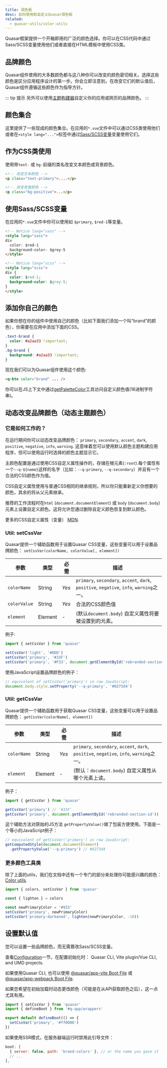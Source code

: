 ```yaml
---
title: 调色板
desc: 如何使用和自定义Quasar调色板
related:
  - quasar-utils/color-utils
---
```

Quasar框架提供一个开箱即用的广泛的颜色选择。你可以在CSS代码中通过Sass/SCSS变量使用他们或者直接在HTML模板中使用CSS类。

<DocApi file="Brand" />

<DocInstallation title="Configuration" config="brand" />

## 品牌颜色

Quasar组件使用的大多数颜色都与这八种你可以改变的颜色密切相关。选择这些颜色是区分应用程序设计的第一步。你会立即注意到，在改变它们的默认值后，Quasar组件遵循这些颜色作为指导方针。

<script doc>
import BrandColors from './BrandColors.vue'
</script>

<BrandColors />

::: tip 提示
另外可以使用[主题构建器](/style/theme-builder)自定义你的应用或网页的品牌颜色。
:::

## 颜色集合


这里提供了一些现成的颜色集合。在应用的`*.vue`文件中可以通过CSS类使用他们或者在`<style lang="...">`标签中通过[Sass/SCSS变量](/style/sass-scss-variables)变量使用它们。

<script doc>
import ColorList from './ColorList.vue'
</script>

<ColorList />

## 作为CSS类使用

使用带`text-` 或 `bg-`前缀的类名改变文本颜色或背景颜色。 

```html
<!-- 改变文本颜色 -->
<p class="text-primary">....</p>

<!-- 改变背景颜色 -->
<p class="bg-positive">...</p>
```

## 使用Sass/SCSS变量

在应用的`*.vue`文件中你可以使用如 `$primary`, `$red-1`等变量。

```html
<!-- Notice lang="sass" -->
<style lang="sass">
div
  color: $red-1
  background-color: $grey-5
</style>
```

```html
<!-- Notice lang="scss" -->
<style lang="scss">
div {
  color: $red-1;
  background-color: $grey-5;
}
</style>
```

## 添加你自己的颜色

如果你想在你的组件中使用自己的颜色（比如下面我们添加一个叫“brand”的颜色），你需要在应用中添加下面的CSS。

```css
.text-brand {
  color: #a2aa33 !important;
}
.bg-brand {
  background: #a2aa33 !important;
}
```

现在我们可以为Quasar组件使用这个颜色:
```html
<q-btn color="brand" ... />
```

你可以在JS上下文中通过[getPaletteColor](/quasar-utils/color-utils#helper-getpalettecolor)工具访问自定义颜色值(16进制字符串)。

## 动态改变品牌颜色（动态主题颜色）

### 它是如何工作的？

在运行期间你可以动态改变品牌颜色： `primary`, `secondary`, `accent`, `dark`, `positive`, `negative`, `info`, `warning`. 这意味着您可以使用默认颜色主题构建应用程序，但可以使用运行时选择的颜色主题显示它。

主颜色配置是通过使用CSS自定义属性操作的，存储在根元素(`:root`).每个属性有一个`--q-${name}`这样的名字（比如：`--q-primary`, `--q-secondary`）并且有一个合法的CSS颜色作为值。

CSS自定义属性使用与普通CSS相同的继承规则，所以你只能重新定义你想要的颜色，其余的将从父元素继承。

推荐的工作流程时在`html` (`document.documentElement`) 或 `body` (`document.body`) 元素上设置自定义颜色。这将允许您通过删除自定义颜色恢复到默认颜色。

更多的CSS自定义属性（变量） [MDN](https://developer.mozilla.org/en-US/docs/Web/CSS/Using_CSS_variables).

### Util: setCssVar

Quasar提供一个辅助函数用于设置Quasar CSS变量，这些变量可以用于设置品牌颜色： `setCssVar(colorName, colorValue[, element])`

| 参数 | 类型 | 必需 | 描述 |
| --- | --- | --- | --- |
| `colorName` | String | *Yes* | `primary`, `secondary`, `accent`, `dark`, `positive`, `negative`, `info`, `warning`之一。 |
| `colorValue` | String | *Yes* | 合法的CSS颜色值 |
| `element` | Element | - | (默认`document.body`) 自定义属性将要被设置到的元素。 |

例子:

```js
import { setCssVar } from 'quasar'

setCssVar('light', '#DDD')
setCssVar('primary', '#33F')
setCssVar('primary', '#F33', document.getElementById('rebranded-section-id'))
```

使用JavaScript设置品牌颜色的例子：

```js
// equivalent of setCssVar('primary') in raw JavaScript:
document.body.style.setProperty('--q-primary', '#0273d4')
```

### Util: getCssVar

Quasar提供一个辅助函数用于获取Quasar CSS变量，这些变量可以用于设置品牌颜色： `getCssVar(colorName[, element])`

| 参数 | 类型 | 必需 | 描述 |
| --- | --- | --- | --- |
| `colorName` | String | *Yes* | `primary`, `secondary`, `accent`, `dark`, `positive`, `negative`, `info`, `warning`之一。 |
| `element` | Element | - | (默认：`document.body`) 自定义属性从哪个元素上读。 |

例子：

```js
import { getCssVar } from 'quasar'

getCssVar('primary') // '#33F'
getCssVar('primary', document.getElementById('rebranded-section-id'))
```

这个辅助方法对原始的JS方法 `getPropertyValue()`做了包装方便使用。下面是一个等小的JavaScript例子：

```js
// equivalent of getCssVar('primary') in raw JavaScript:
getComputedStyle(document.documentElement)
  .getPropertyValue('--q-primary') // #0273d4
```

### 更多颜色工具类

除了上面的utils，我们在文档中还有一个专门的部分来处理你可能感兴趣的颜色： [Color utils](/quasar-utils/color-utils).

```js
import { colors, setCssVar } from 'quasar'

const { lighten } = colors

const newPrimaryColor = '#933'
setCssVar('primary', newPrimaryColor)
setCssVar('primary-darkened', lighten(newPrimaryColor, -10))
```

## 设置默认值

您可以设置一些品牌颜色，而无需篡改Sass/SCSS变量。

查看[Configuration](/style/color-palette-cn#configuration)一节，在配置初始化时： Quasar CLI, Vite plugin/Vue CLI, and UMD projects.

如果使用Quasar CLI, 也可以使用 [@quasar/app-vite Boot File](/quasar-cli-vite/boot-files) 或 [@quasar/app-webpack Boot File](/quasar-cli-webpack/boot-files).

如果您希望在初始加载时动态更改颜色（可能是在从API获取颜色之后），这一点尤其有用。

```js /src/boot/brand-colors.js - or any other name
import { setCssVar } from 'quasar'
import { defineBoot } from '#q-app/wrappers'

export default defineBoot(() => {
  setCssVar('primary', '#ff0000')
})
```

如果使用SSR模式，在服务器端运行时禁用此引导文件：

```js /quasar.config file
boot: [
  { server: false, path: 'brand-colors' }, // or the name you gave it
  // ...
],
```
